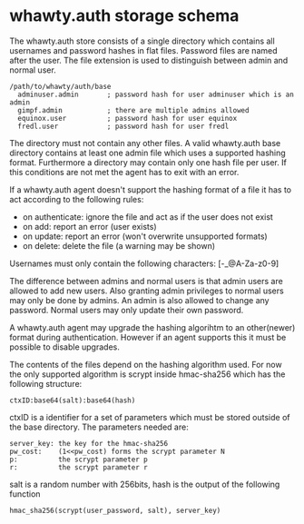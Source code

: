# whawty.auth storage schema

The whawty.auth store consists of a single directory which contains all
usernames and password hashes in flat files. Password files are named
after the user. The file extension is used to distinguish between admin
and normal user.

    /path/to/whawty/auth/base
      adminuser.admin       ; password hash for user adminuser which is an admin
      gimpf.admin           ; there are multiple admins allowed
      equinox.user          ; password hash for user equinox
      fredl.user            ; password hash for user fredl

The directory must not contain any other files. A valid whawty.auth base
directory contains at least one admin file which uses a supported hashing
format.
Furthermore a directory may contain only one hash file per user.
If this conditions are not met the agent has to exit with an error.

If a whawty.auth agent doesn't support the hashing format of a file it has
to act according to the following rules:

- on authenticate: ignore the file and act as if the user does not exist
- on add: report an error (user exists)
- on update: report an error (won't overwrite unsupported formats)
- on delete: delete the file (a warning may be shown)

Usernames must only contain the following characters: [-_@A-Za-z0-9]

The difference between admins and normal users is that admin users are
allowed to add new users. Also granting admin privileges to normal users
may only be done by admins. An admin is also allowed to change any password.
Normal users may only update their own password.

A whawty.auth agent may upgrade the hashing algorihtm to an other(newer)
format during authentication.
However if an agent supports this it must be possible to disable upgrades.

The contents of the files depend on the hashing algorithm used. For now
the only supported algorithm is scrypt inside hmac-sha256 which has the
following structure:

    ctxID:base64(salt):base64(hash)

ctxID is a identifier for a set of parameters which must be stored outside of
the base directory. The parameters needed are:

    server_key: the key for the hmac-sha256
    pw_cost:    (1<<pw_cost) forms the scrypt parameter N
    p:          the scrypt parameter p
    r:          the scrypt parameter r

salt is a random number with 256bits, hash is the output of the following function

    hmac_sha256(scrypt(user_password, salt), server_key)
